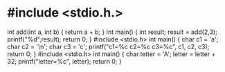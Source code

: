 # #include <stdio.h.>
int add(int a, int b)
{
	return a + b;
}
int main()
{
	int result;
	result = add(2,3);
	printf("%d",result);
	return 0;
}
#include <stdio.h>
int main()
{
	char c1 = 'a';
	char c2 = '\n';
	char c3 = 'c';
	printf("c1=%c c2=%c c3=%c", c1, c2, c3);
	return 0;
}
#include <stdio.h>
int main()
{
	char letter = 'A';
	letter = letter + 32;
	printf("letter=%c", letter);
	return 0;
}

